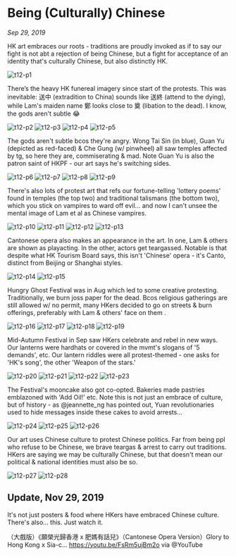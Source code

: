 # Being (Culturally) Chinese
*Sep 29, 2019*

HK art embraces our roots - traditions are proudly invoked as if to say our fight is not abt a rejection of being Chinese, but a fight for acceptance of an identity that's culturally Chinese, but also distinctly HK.

![t12-p1](images/thread12/t12-p1.jpg)

There’s the heavy HK funereal imagery since start of the protests. This was inevitable: 送中 (extradition to China) sounds like 送終 (attend to the dying), while Lam's maiden name 鄭 looks close to 奠 (libation to the dead). I know, the gods aren't subtle 😂

<!--t12-p2 is from the incident where pro-government activists defaced a Lennon Wall and added funeral wreaths with the faces of pro-protest figures; by the next morning, pro-protest activists had repaired the wall and stuck images of Carrie Lam and other hated government officials on the wreaths, and added a sign reading, "Comrades, thank you for gifting the flowers!"-->

![t12-p2](images/thread12/t12-p2.jpg)
![t12-p3](images/thread12/t12-p3.jpg)
![t12-p4](images/thread12/t12-p4.jpg)
![t12-p5](images/thread12/t12-p5.jpg)

The gods aren't subtle bcos they're angry. Wong Tai Sin (in blue), Guan Yu (depicted as red-faced) & Che Gung (w/ pinwheel) all saw temples affected by tg, so here they are, commiserating & mad. Note Guan Yu is also the patron saint of HKPF - our art says he's switching sides.

![t12-p6](images/thread12/t12-p6.jpg)
![t12-p7](images/thread12/t12-p7.jpg)
![t12-p8](images/thread12/t12-p8.jpg)
![t12-p9](images/thread12/t12-p9.jpg)

There's also lots of protest art that refs our fortune-telling 'lottery poems' found in temples (the top two) and traditional talismans (the bottom two), which you stick on vampires to ward off evil... and now I can't unsee the mental image of Lam et al as Chinese vampires.

![t12-p10](images/thread12/t12-p10.jpg)
![t12-p11](images/thread12/t12-p11.jpg)
![t12-p12](images/thread12/t12-p12.jpg)
![t12-p13](images/thread12/t12-p13.jpg)

Cantonese opera also makes an appearance in the art. In one, Lam & others are shown as playacting. In the other, actors get teargassed. Notable is that despite what HK Tourism Board says, this isn't 'Chinese' opera - it's Canto, distinct from Beijing or Shanghai styles.

![t12-p14](images/thread12/t12-p14.jpg)
![t12-p15](images/thread12/t12-p15.jpg)

Hungry Ghost Festival was in Aug which led to some creative protesting. Traditionally, we burn joss paper for the dead. Bcos religious gatherings are still allowed w/ no permit, many HKers decided to go on streets & burn offerings, preferably with Lam & others' face on them .

![t12-p16](images/thread12/t12-p16.jpg)
![t12-p17](images/thread12/t12-p17.jpg)
![t12-p18](images/thread12/t12-p18.jpg)
![t12-p19](images/thread12/t12-p19.jpg)

Mid-Autumn Festival in Sep saw HKers celebrate and rebel in new ways. Our lanterns were hardhats or covered in the mvmt's slogans of '5 demands', etc. Our lantern riddles were all protest-themed - one asks for 'HK's song', the other 'Weapon of the stars.'

![t12-p20](images/thread12/t12-p20.jpg)
![t12-p21](images/thread12/t12-p21.jpg)
![t12-p22](images/thread12/t12-p22.jpg)
![t12-p23](images/thread12/t12-p23.jpg)

The Festival's mooncake also got co-opted. Bakeries made pastries emblazoned with 'Add Oil!' etc. Note this is not just an embrace of culture, but of history - as @jeannette_ng has pointed out, Yuan revolutionaries used to hide messages inside these cakes to avoid arrests...

![t12-p24](images/thread12/t12-p24.jpg)
![t12-p25](images/thread12/t12-p25.jpg)
![t12-p26](images/thread12/t12-p26.jpg)

Our art uses Chinese culture to protest Chinese politics. Far from being ppl who refuse to be Chinese, we brave teargas & arrest to carry out traditions. HKers are saying we may be culturally Chinese, but that doesn't mean our political & national identities must also be so. 

![t12-p27](images/thread12/t12-p27.jpg)
![t12-p28](images/thread12/t12-p28.jpg)

## Update, Nov 29, 2019

It's not just posters & food where HKers have embraced Chinese culture. There's also... this. Just watch it. 

（大戲版）《願榮光歸香港 x 肥媽有話兒》（Cantonese Opera Version）Glory to Hong Kong x Sia-c... https://youtu.be/FsRm5ujBm2o via @YouTube

